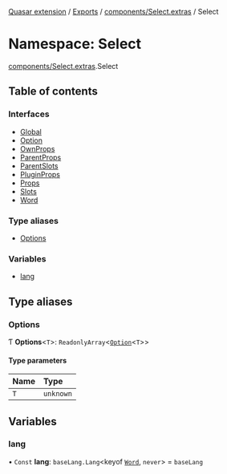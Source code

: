 [Quasar extension](../index.md) / [Exports](../modules.md) / [components/Select.extras](components_Select_extras.md) / Select

# Namespace: Select

[components/Select.extras](components_Select_extras.md).Select

## Table of contents

### Interfaces

- [Global](../interfaces/components_Select_extras.Select.Global.md)
- [Option](../interfaces/components_Select_extras.Select.Option.md)
- [OwnProps](../interfaces/components_Select_extras.Select.OwnProps.md)
- [ParentProps](../interfaces/components_Select_extras.Select.ParentProps.md)
- [ParentSlots](../interfaces/components_Select_extras.Select.ParentSlots.md)
- [PluginProps](../interfaces/components_Select_extras.Select.PluginProps.md)
- [Props](../interfaces/components_Select_extras.Select.Props.md)
- [Slots](../interfaces/components_Select_extras.Select.Slots.md)
- [Word](../interfaces/components_Select_extras.Select.Word.md)

### Type aliases

- [Options](components_Select_extras.Select.md#options)

### Variables

- [lang](components_Select_extras.Select.md#lang)

## Type aliases

### Options

Ƭ **Options**<`T`\>: `ReadonlyArray`<[`Option`](../interfaces/components_Select_extras.Select.Option.md)<`T`\>\>

#### Type parameters

| Name | Type |
| :------ | :------ |
| `T` | `unknown` |

## Variables

### lang

• `Const` **lang**: `baseLang.Lang`<keyof [`Word`](../interfaces/components_Select_extras.Select.Word.md), `never`\> = `baseLang`
